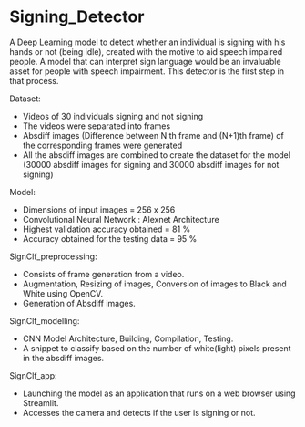 # Signing_Detector
A Deep Learning model to detect whether an individual is signing with his hands or not (being idle), created with the motive to aid speech impaired people. 
A model that can interpret sign language would be an invaluable asset for people with speech impairment. This detector is the first step in that process. 

Dataset:
- Videos of 30 individuals signing and not signing
- The videos were separated into frames
- Absdiff images (Difference between N th frame and (N+1)th frame) of the corresponding frames were generated
- All the absdiff images are combined to create the dataset for the model (30000 absdiff images for signing and 30000 absdiff images for not signing)

Model:
- Dimensions of input images = 256 x 256
- Convolutional Neural Network : Alexnet Architecture
- Highest validation accuracy obtained = 81 %
- Accuracy obtained for the testing data = 95 %

SignClf_preprocessing: 
- Consists of frame generation from a video.
- Augmentation, Resizing of images, Conversion of images to Black and White using OpenCV.
- Generation of Absdiff images.

SignClf_modelling: 
- CNN Model Architecture, Building, Compilation, Testing.
- A snippet to classify based on the number of white(light) pixels present in the absdiff images.

SignClf_app:
- Launching the model as an application that runs on a web browser using Streamlit.
- Accesses the camera and detects if the user is signing or not.


